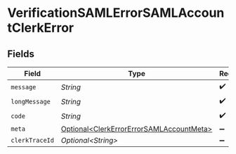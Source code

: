 # VerificationSAMLErrorSAMLAccountClerkError


## Fields

| Field                                                                                                  | Type                                                                                                   | Required                                                                                               | Description                                                                                            |
| ------------------------------------------------------------------------------------------------------ | ------------------------------------------------------------------------------------------------------ | ------------------------------------------------------------------------------------------------------ | ------------------------------------------------------------------------------------------------------ |
| `message`                                                                                              | *String*                                                                                               | :heavy_check_mark:                                                                                     | N/A                                                                                                    |
| `longMessage`                                                                                          | *String*                                                                                               | :heavy_check_mark:                                                                                     | N/A                                                                                                    |
| `code`                                                                                                 | *String*                                                                                               | :heavy_check_mark:                                                                                     | N/A                                                                                                    |
| `meta`                                                                                                 | [Optional\<ClerkErrorErrorSAMLAccountMeta>](../../models/components/ClerkErrorErrorSAMLAccountMeta.md) | :heavy_minus_sign:                                                                                     | N/A                                                                                                    |
| `clerkTraceId`                                                                                         | *Optional\<String>*                                                                                    | :heavy_minus_sign:                                                                                     | N/A                                                                                                    |